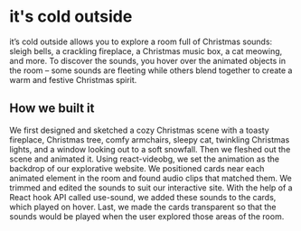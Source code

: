 # it's cold outside

it’s cold outside allows you to explore a room full of Christmas sounds: sleigh bells, a crackling fireplace, a Christmas music box, a cat meowing, and more. To discover the sounds, you hover over the animated objects in the room – some sounds are fleeting while others blend together to create a warm and festive Christmas spirit.

## How we built it

We first designed and sketched a cozy Christmas scene with a toasty fireplace, Christmas tree, comfy armchairs, sleepy cat, twinkling Christmas lights, and a window looking out to a soft snowfall. Then we fleshed out the scene and animated it. Using react-videobg, we set the animation as the backdrop of our explorative website. We positioned cards near each animated element in the room and found audio clips that matched them. We trimmed and edited the sounds to suit our interactive site. With the help of a React hook API called use-sound, we added these sounds to the cards, which played on hover. Last, we made the cards transparent so that the sounds would be played when the user explored those areas of the room.